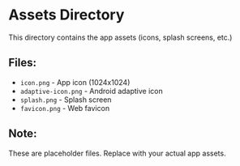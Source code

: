 # Assets Directory

This directory contains the app assets (icons, splash screens, etc.)

## Files:
- `icon.png` - App icon (1024x1024)
- `adaptive-icon.png` - Android adaptive icon 
- `splash.png` - Splash screen
- `favicon.png` - Web favicon

## Note:
These are placeholder files. Replace with your actual app assets.